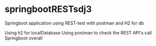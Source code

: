 # springbootRESTsdj3
Springboot application using REST-test with postman and H2 for db

Using h2 for localDatabase
Using postman to check the REST API's call
Springboot overall
